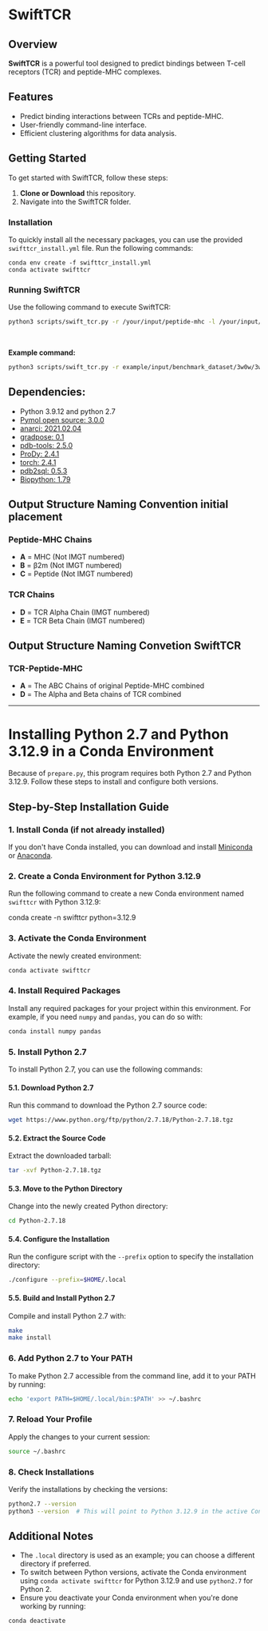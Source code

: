 # SwiftTCR

## Overview
**SwiftTCR** is a powerful tool designed to predict bindings between T-cell receptors (TCR) and peptide-MHC complexes.

## Features
- Predict binding interactions between TCRs and peptide-MHC.
- User-friendly command-line interface.
- Efficient clustering algorithms for data analysis.

## Getting Started

To get started with SwiftTCR, follow these steps:

1. **Clone or Download** this repository.
2. Navigate into the SwiftTCR folder.

### Installation

To quickly install all the necessary packages, you can use the provided `swifttcr_install.yml` file. Run the following commands:

```
conda env create -f swifttcr_install.yml
conda activate swifttcr 
```

### Running SwiftTCR
Use the following command to execute SwiftTCR:

```bash
python3 scripts/swift_tcr.py -r /your/input/peptide-mhc -l /your/input/tcr -o output_directory -op output_prefix -c number_of_cores -t clustering_threshold (default=9)
```
<br />

**Example command:**
```bash
python3 scripts/swift_tcr.py -r example/input/benchmark_dataset/3w0w/3w0w_pmhc_renumbered.pdb -l example/input/benchmark_dataset/3w0w/3w0w_tcr.pdb -o example/output/ -op first_test -c 6 -t 9
```

## Dependencies:
* Python 3.9.12 and python 2.7
* [Pymol open source: 3.0.0](https://github.com/schrodinger/pymol-open-source)
* [anarci: 2021.02.04](https://github.com/oxpig/ANARCI) 
* [gradpose: 0.1](https://github.com/X-lab-3D/GradPose)
* [pdb-tools: 2.5.0](http://www.bonvinlab.org/pdb-tools/)
* [ProDy: 2.4.1](https://github.com/prody/ProDy)
* [torch: 2.4.1](https://pytorch.org/)
* [pdb2sql: 0.5.3](https://github.com/DeepRank/pdb2sql)
* [Biopython: 1.79](https://biopython.org/)

## Output Structure Naming Convention initial placement

### Peptide-MHC Chains
- **A** = MHC (Not IMGT numbered)
- **B** = β2m (Not IMGT numbered)
- **C** = Peptide (Not IMGT numbered)

### TCR Chains
- **D** = TCR Alpha Chain (IMGT numbered)
- **E** = TCR Beta Chain (IMGT numbered)

## Output Structure Naming Convetion SwiftTCR

### TCR-Peptide-MHC
- **A** = The ABC Chains of original Peptide-MHC combined
- **D** = The Alpha and Beta chains of TCR combined

---

# Installing Python 2.7 and Python 3.12.9 in a Conda Environment

Because of `prepare.py`, this program requires both Python 2.7 and Python 3.12.9. Follow these steps to install and configure both versions.

## Step-by-Step Installation Guide

### 1. Install Conda (if not already installed)

If you don't have Conda installed, you can download and install [Miniconda](https://docs.conda.io/en/latest/miniconda.html) or [Anaconda](https://www.anaconda.com/products/distribution).

### 2. Create a Conda Environment for Python 3.12.9

Run the following command to create a new Conda environment named `swifttcr` with Python 3.12.9:

conda create -n swifttcr python=3.12.9

### 3. Activate the Conda Environment

Activate the newly created environment:

```bash
conda activate swifttcr
```

### 4. Install Required Packages

Install any required packages for your project within this environment. For example, if you need `numpy` and `pandas`, you can do so with:

```bash
conda install numpy pandas
```

### 5. Install Python 2.7

To install Python 2.7, you can use the following commands:

#### 5.1. Download Python 2.7

Run this command to download the Python 2.7 source code:

```bash
wget https://www.python.org/ftp/python/2.7.18/Python-2.7.18.tgz
```

#### 5.2. Extract the Source Code

Extract the downloaded tarball:

```bash
tar -xvf Python-2.7.18.tgz
```

#### 5.3. Move to the Python Directory

Change into the newly created Python directory:

```bash
cd Python-2.7.18
```

#### 5.4. Configure the Installation

Run the configure script with the `--prefix` option to specify the installation directory:

```bash
./configure --prefix=$HOME/.local
```

#### 5.5. Build and Install Python 2.7

Compile and install Python 2.7 with:

```bash
make
make install
```

### 6. Add Python 2.7 to Your PATH

To make Python 2.7 accessible from the command line, add it to your PATH by running:

```bash
echo 'export PATH=$HOME/.local/bin:$PATH' >> ~/.bashrc
```

### 7. Reload Your Profile

Apply the changes to your current session:

```bash
source ~/.bashrc
```

### 8. Check Installations

Verify the installations by checking the versions:

```bash
python2.7 --version
python3 --version  # This will point to Python 3.12.9 in the active Conda environment.
```

## Additional Notes
- The `.local` directory is used as an example; you can choose a different directory if preferred.
- To switch between Python versions, activate the Conda environment using `conda activate swifttcr` for Python 3.12.9 and use `python2.7` for Python 2.
- Ensure you deactivate your Conda environment when you're done working by running:

```bash
conda deactivate
```